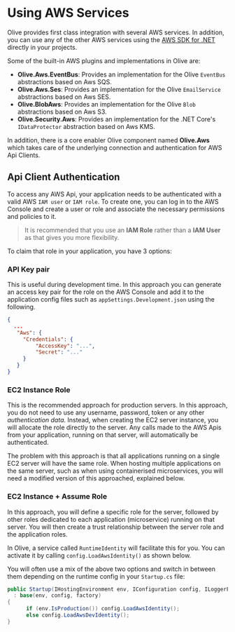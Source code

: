 # Using AWS Services

Olive provides first class integration with several AWS services.
In addition, you can use any of the other AWS services using the [AWS SDK for .NET](https://aws.amazon.com/sdk-for-net/) directly in your projects.

Some of the built-in AWS plugins and implementations in Olive are:
- **Olive.Aws.EventBus**: Provides an implementation for the Olive `EventBus` abstractions based on Aws SQS.
- **Olive.Aws.Ses**: Provides an implementation for the Olive `EmailService` abstractions based on Aws SES.
- **Olive.BlobAws**: Provides an implementation for the Olive `Blob` abstractions based on Aws S3.
- **Olive.Security.Aws**: Provides an implementation for the .NET Core's `IDataProtector` abstraction based on Aws KMS.

In addition, there is a core enabler Olive component named **Olive.Aws** which takes care of the underlying connection and authentication for AWS Api Clients.

## Api Client Authentication
To access any AWS Api, your application needs to be authenticated with a valid AWS `IAM user` or `IAM role`.
To create one, you can log in to the AWS Console and create a user or role and associate the necessary permissions and policies to it.

>It is recommended that you use an **IAM Role** rather than a **IAM User** as that gives you more flexibility.

To claim that role in your application, you have 3 options:

### API Key pair
This is useful during development time. In this approach you can generate an access key pair for the role on the AWS Console and add it to the application config files such as `appSettings.Development.json` using the following.

```json
{
  ...
   "Aws": {
     "Credentials": {
         "AccessKey": "...", 
         "Secret": "..."
     }
   }
}
```

### EC2 Instance Role
This is the recommended approach for production servers. In this approach, you do not need to use any username, password, token or any other *authentication data*. Instead, when creating the EC2 server instance, you will allocate the role directly to the server. Any calls made to the AWS Apis from your application, running on that server, will automatically be authenticated.

The problem with this approach is that all applications running on a single EC2 server will have the same role. When hosting multiple applications on the same server, such as when using containerised microservices, you will need a modified version of this approached, explained below.

### EC2 Instance + Assume Role 
In this approach, you will define a specific role for the server, followed by other roles dedicated to each application (microservice) running on that server. You will then create a trust relationship between the server role and the application roles.

In Olive, a service called `RuntimeIdentity` will facilitate this for you. You can activate it by calling `config.LoadAwsIdentity()` as shown below.


You will often use a mix of the above two options and switch in between them depending on the runtime config in your `Startup.cs` file:
```csharp
public Startup(IHostingEnvironment env, IConfiguration config, ILoggerFactory factory)
  : base(env, config, factory)
{
      if (env.IsProduction()) config.LoadAwsIdentity();
      else config.LoadAwsDevIdentity();
}
```
